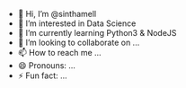 - 👋 Hi, I’m @sinthamell
- 👀 I’m interested in Data Science
- 🌱 I’m currently learning Python3 & NodeJS
- 💞️ I’m looking to collaborate on ...
- 📫 How to reach me ...
- 😄 Pronouns: ...
- ⚡ Fun fact: ...

<!---
sinthamell/sinthamell is a ✨ special ✨ repository because its `README.md` (this file) appears on your GitHub profile.
You can click the Preview link to take a look at your changes.
--->
